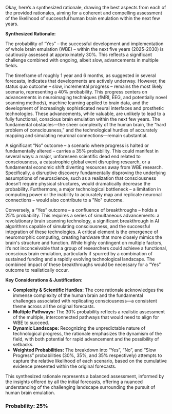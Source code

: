 Okay, here’s a synthesized rationale, drawing the best aspects from each of the provided rationales, aiming for a coherent and compelling assessment of the likelihood of successful human brain emulation within the next few years.

**Synthesized Rationale:**

The probability of “Yes” – the successful development and implementation of whole brain emulation (WBE) – within the next five years (2025-2030) is cautiously assessed at approximately 30%. This reflects a significant challenge combined with ongoing, albeit slow, advancements in multiple fields.

The timeframe of roughly 1 year and 6 months, as suggested in several forecasts, indicates that developments are actively underway. However, the status quo outcome – slow, incremental progress – remains the most likely scenario, representing a 40% probability. This progress centers on advancements in neuroimaging techniques (fMRI, EEG, and potentially novel scanning methods), machine learning applied to brain data, and the development of increasingly sophisticated neural interfaces and prosthetic technologies. These advancements, while valuable, are unlikely to lead to a fully functional, conscious brain emulation within the next few years.  The fundamental obstacles—the sheer complexity of the human brain, the “hard problem of consciousness,” and the technological hurdles of accurately mapping and simulating neuronal connections—remain substantial.

A significant “No” outcome – a scenario where progress is halted or fundamentally altered – carries a 35% probability. This could manifest in several ways: a major, unforeseen scientific dead end related to consciousness, a catastrophic global event disrupting research, or a fundamental economic shift diverting resources away from WBE research. Specifically, a disruptive discovery fundamentally disproving the underlying assumptions of neuroscience, such as a realization that consciousness doesn’t require physical structures, would dramatically decrease the probability.  Furthermore, a major technological bottleneck – a limitation in computing power or the inability to accurately map and replicate neuronal connections – would also contribute to a "No" outcome.

Conversely, a “Yes” outcome – a confluence of breakthroughs – holds a 25% probability. This requires a series of simultaneous advancements: a revolutionary brain scanning technology, a significant breakthrough in AI algorithms capable of simulating consciousness, and the successful integration of these technologies. A critical element is the emergence of neuromorphic computing, creating hardware that more closely mimics the brain's structure and function. While highly contingent on multiple factors, it’s not inconceivable that a group of researchers could achieve a functional, conscious brain emulation, particularly if spurred by a combination of sustained funding and a rapidly evolving technological landscape. The combined impact of these breakthroughs would be necessary for a “Yes” outcome to realistically occur.

**Key Considerations & Justification:**

*   **Complexity & Scientific Hurdles:** The core rationale acknowledges the immense complexity of the human brain and the fundamental challenges associated with replicating consciousness—a consistent theme across all the original forecasts.
*   **Multiple Pathways:** The 30% probability reflects a realistic assessment of the multiple, interconnected pathways that would need to align for WBE to succeed.
*   **Dynamic Landscape:**  Recognizing the unpredictable nature of technological progress, the rationale emphasizes the dynamism of the field, with both potential for rapid advancement and the possibility of setbacks.
*   **Weighted Probabilities:**  The breakdown into “Yes”, “No”, and “Slow Progress” probabilities (30%, 35%, and 35% respectively) attempts to capture the relative likelihood of each scenario, based on the cumulative evidence presented within the original forecasts.

This synthesized rationale represents a balanced assessment, informed by the insights offered by all the initial forecasts, offering a nuanced understanding of the challenging landscape surrounding the pursuit of human brain emulation.

### Probability: 25%